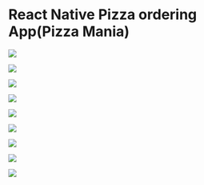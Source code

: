 # React Native Pizza ordering App(Pizza Mania)


![](https://github.com/Gayath1/pizza_ReactNative/blob/master/UI%20SS/Android%20Emulator%20-%20Pixel_2_API_30_5554%202_19_2021%2010_46_31%20AM.png)

![](https://github.com/Gayath1/pizza_ReactNative/blob/master/UI%20SS/Android%20Emulator%20-%20Pixel_2_API_30_5554%202_19_2021%2010_46_56%20AM.png)

![](https://github.com/Gayath1/pizza_ReactNative/blob/master/UI%20SS/Android%20Emulator%20-%20Pixel_2_API_30_5554%202_19_2021%2010_51_17%20AM.png)

![](https://github.com/Gayath1/pizza_ReactNative/blob/master/UI%20SS/Android%20Emulator%20-%20Pixel_2_API_30_5554%202_19_2021%2010_51_30%20AM.png)

![](https://github.com/Gayath1/pizza_ReactNative/blob/master/UI%20SS/Android%20Emulator%20-%20Pixel_2_API_30_5554%202_19_2021%2010_51_39%20AM.png)

![](https://github.com/Gayath1/pizza_ReactNative/blob/master/UI%20SS/Android%20Emulator%20-%20Pixel_2_API_30_5554%202_19_2021%2010_51_46%20AM.png)

![](https://github.com/Gayath1/pizza_ReactNative/blob/master/UI%20SS/Android%20Emulator%20-%20Pixel_2_API_30_5554%202_19_2021%2010_51_57%20AM.png)

![](https://github.com/Gayath1/pizza_ReactNative/blob/master/UI%20SS/Android%20Emulator%20-%20Pixel_2_API_30_5554%202_19_2021%2010_52_13%20AM.png)

![](https://github.com/Gayath1/pizza_ReactNative/blob/master/UI%20SS/Android%20Emulator%20-%20Pixel_2_API_30_5554%202_19_2021%2010_52_28%20AM.png)
